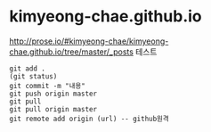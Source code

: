 # kimyeong-chae.github.io

http://prose.io/#kimyeong-chae/kimyeong-chae.github.io/tree/master/_posts
테스트


```
git add .
(git status)
git commit -m "내용"
git push origin master
git pull
git pull origin master
git remote add origin (url) -- github원격   
```

